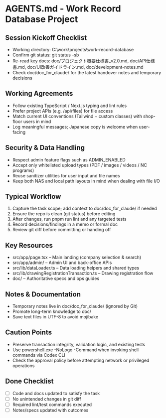﻿# AGENTS.md - Work Record Database Project

## Session Kickoff Checklist
- Working directory: C:\work\projects\work-record-database
- Confirm git status: git status -sb
- Re-read key docs: doc/プロジェクト概要仕様書_v2.0.md, doc/API仕様書.md, doc/UI改善ガイドライン.md, doc/development-notes.md
- Check doc/doc_for_claude/ for the latest handover notes and temporary decisions

## Working Agreements
- Follow existing TypeScript / Next.js typing and lint rules
- Prefer project APIs (e.g. /api/files) for file access
- Match current UI conventions (Tailwind + custom classes) with shop-floor users in mind
- Log meaningful messages; Japanese copy is welcome when user-facing

## Security & Data Handling
- Respect admin feature flags such as ADMIN_ENABLED
- Accept only whitelisted upload types (PDF / images / videos / NC programs)
- Reuse sanitizer utilities for user input and file names
- Keep both NAS and local path layouts in mind when dealing with file I/O

## Typical Workflow
1. Capture the task scope; add context to doc/doc_for_claude/ if needed
2. Ensure the repo is clean (git status) before editing
3. After changes, run pnpm run lint and any targeted tests
4. Record decisions/findings in a memo or formal doc
5. Review git diff before committing or handing off

## Key Resources
- src/app/page.tsx – Main landing (company selection & search)
- src/app/admin/ – Admin UI and back-office APIs
- src/lib/dataLoader.ts – Data loading helpers and shared types
- src/lib/drawingRegistrationTransaction.ts – Drawing registration flow
- doc/ – Authoritative specs and ops guides

## Notes & Documentation
- Temporary notes live in doc/doc_for_claude/ (ignored by Git)
- Promote long-term knowledge to doc/
- Save text files in UTF-8 to avoid mojibake

## Caution Points
- Preserve transaction integrity, validation logic, and existing tests
- Use powershell.exe -NoLogo -Command when invoking shell commands via Codex CLI
- Check the approval policy before attempting network or privileged operations

## Done Checklist
- [ ] Code and docs updated to satisfy the task
- [ ] No unintended changes in git diff
- [ ] Required lint/test commands executed
- [ ] Notes/specs updated with outcomes
